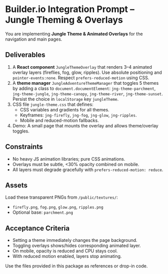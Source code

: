 # Builder.io Integration Prompt – Jungle Theming & Overlays

You are implementing **Jungle Theme & Animated Overlays** for the navigation and main pages.

## Deliverables
1) A **React component** `JungleThemeOverlay` that renders 3–4 animated overlay layers (fireflies, fog, glow, ripples). Use absolute positioning and `pointer-events:none`. Respect `prefers-reduced-motion` using CSS.
2) A **theme manager** `JungleAdventureThemeManager` that toggles 5 themes by adding a class to `document.documentElement`: `jng-theme-parchment`, `jng-theme-jungle`, `jng-theme-canopy`, `jng-theme-river`, `jng-theme-sunset`. Persist the choice in `localStorage` key `jungleTheme`.
3) CSS file `jungle-theme.css` that defines:
   - CSS variables and gradients for all themes.
   - Keyframes: `jng-firefly`, `jng-fog`, `jng-glow`, `jng-ripples`.
   - Mobile and reduced-motion fallbacks.
4) Demo: A small page that mounts the overlay and allows theme/overlay toggles.

## Constraints
- No heavy JS animation libraries; pure CSS animations.
- Overlays must be subtle, <30% opacity combined on mobile.
- All layers must degrade gracefully with `prefers-reduced-motion: reduce`.

## Assets
Load these transparent PNGs from `/public/textures/`:
- `firefly.png`, `fog.png`, `glow.png`, `ripples.png`
- Optional base: `parchment.png`

## Acceptance Criteria
- Setting a theme immediately changes the page background.
- Toggling overlays shows/hides corresponding animated layer.
- On mobile, opacity is reduced and CPU stays cool.
- With reduced motion enabled, layers stop animating.

Use the files provided in this package as references or drop-in code.